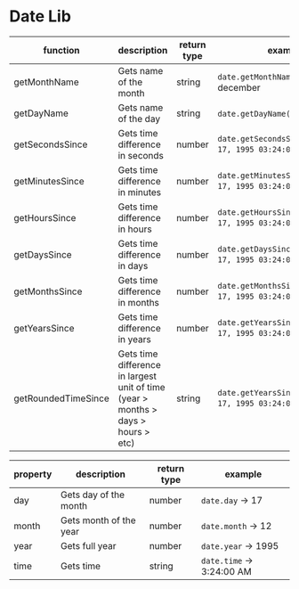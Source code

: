 # Date Lib

| function | description | return type | example |
| -------- | ----------- | ----------- | ----------- |
| getMonthName | Gets name of the month | string | `date.getMonthName()` -> december |
| getDayName | Gets name of the day | string | `date.getDayName()` -> friday |
| getSecondsSince | Gets time difference in seconds | number | `date.getSecondsSince('December 17, 1995 03:24:00')` -> 24 |
| getMinutesSince | Gets time difference in minutes | number | `date.getMinutesSince('December 17, 1995 03:24:00')` -> 24 |
| getHoursSince | Gets time difference in hours | number | `date.getHoursSince('December 17, 1995 03:24:00')` -> 24 |
| getDaysSince | Gets time difference in days | number | `date.getDaysSince('December 17, 1995 03:24:00')` -> 24 |
| getMonthsSince | Gets time difference in months | number | `date.getMonthsSince('December 17, 1995 03:24:00')` -> 24 |
| getYearsSince | Gets time difference in years | number | `date.getYearsSince('December 17, 1995 03:24:00')` -> 24 |
| getRoundedTimeSince | Gets time difference in largest unit of time (year > months > days > hours > etc) | string | `date.getYearsSince('December 17, 1995 03:24:00')` -> 24 days |

| property | description | return type | example |
| -------- | ----------- | ----------- | ----------- |
| day | Gets day of the month | number | `date.day` -> 17 |
| month | Gets month of the year | number | `date.month` -> 12 |
| year | Gets full year | number | `date.year` -> 1995 |
| time | Gets time | string | `date.time` -> 3:24:00 AM |
